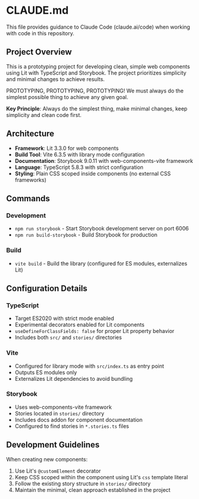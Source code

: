 # CLAUDE.md

This file provides guidance to Claude Code (claude.ai/code) when working with code in this repository.

## Project Overview

This is a prototyping project for developing clean, simple web components using Lit with TypeScript and Storybook. The project prioritizes simplicity and minimal changes to achieve results. 

PROTOTYPING, PROTOTYPING, PROTOTYPING! We must always do the simplest possible thing to achieve any given goal. 

**Key Principle**: Always do the simplest thing, make minimal changes, keep simplicity and clean code first.

## Architecture

- **Framework**: Lit 3.3.0 for web components
- **Build Tool**: Vite 6.3.5 with library mode configuration
- **Documentation**: Storybook 9.0.11 with web-components-vite framework
- **Language**: TypeScript 5.8.3 with strict configuration
- **Styling**: Plain CSS scoped inside components (no external CSS frameworks)

## Commands

### Development
- `npm run storybook` - Start Storybook development server on port 6006
- `npm run build-storybook` - Build Storybook for production

### Build
- `vite build` - Build the library (configured for ES modules, externalizes Lit)

## Configuration Details

### TypeScript
- Target ES2020 with strict mode enabled
- Experimental decorators enabled for Lit components
- `useDefineForClassFields: false` for proper Lit property behavior
- Includes both `src/` and `stories/` directories

### Vite
- Configured for library mode with `src/index.ts` as entry point
- Outputs ES modules only
- Externalizes Lit dependencies to avoid bundling

### Storybook
- Uses web-components-vite framework
- Stories located in `stories/` directory
- Includes docs addon for component documentation
- Configured to find stories in `*.stories.ts` files

## Development Guidelines

When creating new components:
1. Use Lit's `@customElement` decorator
2. Keep CSS scoped within the component using Lit's `css` template literal
3. Follow the existing story structure in `stories/` directory
4. Maintain the minimal, clean approach established in the project
